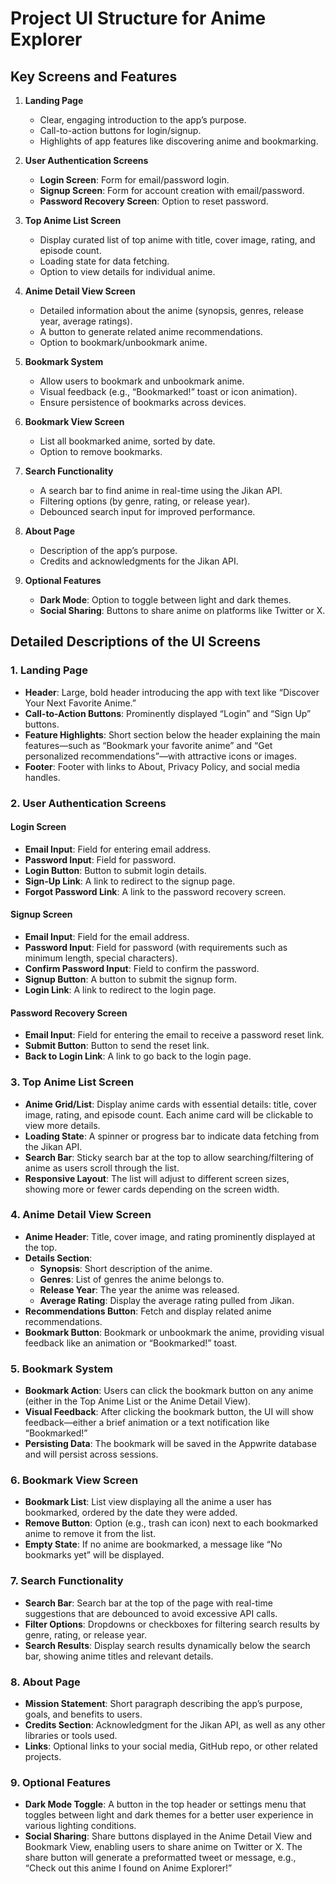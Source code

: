 
# Project UI Structure for Anime Explorer

## Key Screens and Features

1. **Landing Page**
   - Clear, engaging introduction to the app’s purpose.
   - Call-to-action buttons for login/signup.
   - Highlights of app features like discovering anime and bookmarking.

2. **User Authentication Screens**
   - **Login Screen**: Form for email/password login.
   - **Signup Screen**: Form for account creation with email/password.
   - **Password Recovery Screen**: Option to reset password.

3. **Top Anime List Screen**
   - Display curated list of top anime with title, cover image, rating, and episode count.
   - Loading state for data fetching.
   - Option to view details for individual anime.

4. **Anime Detail View Screen**
   - Detailed information about the anime (synopsis, genres, release year, average ratings).
   - A button to generate related anime recommendations.
   - Option to bookmark/unbookmark anime.

5. **Bookmark System**
   - Allow users to bookmark and unbookmark anime.
   - Visual feedback (e.g., “Bookmarked!” toast or icon animation).
   - Ensure persistence of bookmarks across devices.

6. **Bookmark View Screen**
   - List all bookmarked anime, sorted by date.
   - Option to remove bookmarks.

7. **Search Functionality**
   - A search bar to find anime in real-time using the Jikan API.
   - Filtering options (by genre, rating, or release year).
   - Debounced search input for improved performance.

8. **About Page**
   - Description of the app’s purpose.
   - Credits and acknowledgments for the Jikan API.

9. **Optional Features**
   - **Dark Mode**: Option to toggle between light and dark themes.
   - **Social Sharing**: Buttons to share anime on platforms like Twitter or X.

## Detailed Descriptions of the UI Screens

### 1. Landing Page
- **Header**: Large, bold header introducing the app with text like “Discover Your Next Favorite Anime.”
- **Call-to-Action Buttons**: Prominently displayed “Login” and “Sign Up” buttons.
- **Feature Highlights**: Short section below the header explaining the main features—such as “Bookmark your favorite anime” and “Get personalized recommendations”—with attractive icons or images.
- **Footer**: Footer with links to About, Privacy Policy, and social media handles.

### 2. User Authentication Screens
#### Login Screen
- **Email Input**: Field for entering email address.
- **Password Input**: Field for password.
- **Login Button**: Button to submit login details.
- **Sign-Up Link**: A link to redirect to the signup page.
- **Forgot Password Link**: A link to the password recovery screen.

#### Signup Screen
- **Email Input**: Field for the email address.
- **Password Input**: Field for password (with requirements such as minimum length, special characters).
- **Confirm Password Input**: Field to confirm the password.
- **Signup Button**: A button to submit the signup form.
- **Login Link**: A link to redirect to the login page.

#### Password Recovery Screen
- **Email Input**: Field for entering the email to receive a password reset link.
- **Submit Button**: Button to send the reset link.
- **Back to Login Link**: A link to go back to the login page.

### 3. Top Anime List Screen
- **Anime Grid/List**: Display anime cards with essential details: title, cover image, rating, and episode count. Each anime card will be clickable to view more details.
- **Loading State**: A spinner or progress bar to indicate data fetching from the Jikan API.
- **Search Bar**: Sticky search bar at the top to allow searching/filtering of anime as users scroll through the list.
- **Responsive Layout**: The list will adjust to different screen sizes, showing more or fewer cards depending on the screen width.

### 4. Anime Detail View Screen
- **Anime Header**: Title, cover image, and rating prominently displayed at the top.
- **Details Section**:
  - **Synopsis**: Short description of the anime.
  - **Genres**: List of genres the anime belongs to.
  - **Release Year**: The year the anime was released.
  - **Average Rating**: Display the average rating pulled from Jikan.
- **Recommendations Button**: Fetch and display related anime recommendations.
- **Bookmark Button**: Bookmark or unbookmark the anime, providing visual feedback like an animation or “Bookmarked!” toast.

### 5. Bookmark System
- **Bookmark Action**: Users can click the bookmark button on any anime (either in the Top Anime List or the Anime Detail View).
- **Visual Feedback**: After clicking the bookmark button, the UI will show feedback—either a brief animation or a text notification like “Bookmarked!”
- **Persisting Data**: The bookmark will be saved in the Appwrite database and will persist across sessions.

### 6. Bookmark View Screen
- **Bookmark List**: List view displaying all the anime a user has bookmarked, ordered by the date they were added.
- **Remove Button**: Option (e.g., trash can icon) next to each bookmarked anime to remove it from the list.
- **Empty State**: If no anime are bookmarked, a message like “No bookmarks yet” will be displayed.

### 7. Search Functionality
- **Search Bar**: Search bar at the top of the page with real-time suggestions that are debounced to avoid excessive API calls.
- **Filter Options**: Dropdowns or checkboxes for filtering search results by genre, rating, or release year.
- **Search Results**: Display search results dynamically below the search bar, showing anime titles and relevant details.

### 8. About Page
- **Mission Statement**: Short paragraph describing the app’s purpose, goals, and benefits to users.
- **Credits Section**: Acknowledgment for the Jikan API, as well as any other libraries or tools used.
- **Links**: Optional links to your social media, GitHub repo, or other related projects.

### 9. Optional Features
- **Dark Mode Toggle**: A button in the top header or settings menu that toggles between light and dark themes for a better user experience in various lighting conditions.
- **Social Sharing**: Share buttons displayed in the Anime Detail View and Bookmark View, enabling users to share anime on Twitter or X. The share button will generate a preformatted tweet or message, e.g., “Check out this anime I found on Anime Explorer!”
